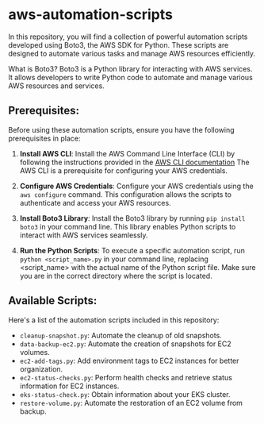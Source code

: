 # aws-automation-scripts

In this repository, you will find a collection of powerful automation scripts developed using Boto3, the AWS SDK for Python. These scripts are designed to automate various tasks and manage AWS resources efficiently.

What is Boto3?
Boto3 is a Python library for interacting with AWS services. It allows developers to write Python code to automate and manage various AWS resources and services.

## Prerequisites:
Before using these automation scripts, ensure you have the following prerequisites in place:

1. **Install AWS CLI**: Install the AWS Command Line Interface (CLI) by following the instructions provided in the [AWS CLI documentation](https://docs.aws.amazon.com/cli/latest/userguide/getting-started-install.html) The AWS CLI is a prerequisite for configuring your AWS credentials.
  
2. **Configure AWS Credentials**: Configure your AWS credentials using the ```aws configure``` command. This configuration allows the scripts to authenticate and access your AWS resources.

3. **Install Boto3 Library**: Install the Boto3 library by running ```pip install boto3``` in your command line. This library enables Python scripts to interact with AWS services seamlessly.
 
5. **Run the Python Scripts**: To execute a specific automation script, run ```python <script_name>.py``` in your command line, replacing <script_name> with the actual name of the Python script file. Make sure you are in the correct directory where the script is located.


## Available Scripts:
Here's a list of the automation scripts included in this repository:

- ```cleanup-snapshot.py```: Automate the cleanup of old snapshots.
- ```data-backup-ec2.py```: Automate the creation of snapshots for EC2 volumes.
- ```ec2-add-tags.py```: Add environment tags to EC2 instances for better organization.
- ```ec2-status-checks.py```: Perform health checks and retrieve status information for EC2 instances.
- ```eks-status-check.py```: Obtain information about your EKS cluster.
- ```restore-volume.py```: Automate the restoration of an EC2 volume from backup.

